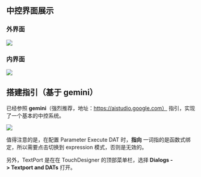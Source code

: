 ## 中控界面展示

### 外界面

![](https://poketto.oss-cn-hangzhou.aliyuncs.com/031e719a26b2a44b0805b1e8e731babd.png?x-oss-process=image/resize,w_800/quality,q_100/rotate,0)

### 内界面

![](https://poketto.oss-cn-hangzhou.aliyuncs.com/c2ab42ac94351b8929833c779fa4fded.png?x-oss-process=image/resize,w_800/quality,q_100/rotate,0)


## 搭建指引（基于 gemini）


已经参照 **gemini**（强烈推荐，地址：https://aistudio.google.com） 指引，实现了一个基本的中控系统。


![](https://poketto.oss-cn-hangzhou.aliyuncs.com/a0a4245349d56050684a419a9d50e7d8.png?x-oss-process=image/resize,w_800/quality,q_100/rotate,0)

值得注意的是，在配置 Parameter Execute DAT 时，**指向** 一词指的是函数式绑定，所以需要点击切换到 expression 模式，否则是无效的。

另外，TextPort 是在在 TouchDesigner 的顶部菜单栏，选择 **Dialogs -> Textport and DATs** 打开。

